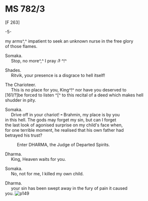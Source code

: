 # MS 782/3

[F 263]

-5-

my arms^,^ impatient to seek an unknown nurse in the free glory \
of those flames. 

Somaka. \
&nbsp;&nbsp;&nbsp;&nbsp;&nbsp;Stop, no more^,^ I pray ~~.?~~ ^!^ 

Shades. \
&nbsp;&nbsp;&nbsp;&nbsp;&nbsp;Ritvik, your presence is a disgrace to hell itself! 

The Charioteer. \
&nbsp;&nbsp;&nbsp;&nbsp;&nbsp;This is no place for you, King^!^ nor have you deserved to \
[161/?]be forced to listen ^[^ to this recital of a deed which makes hell \
shudder in pity.

Somaka. \
&nbsp;&nbsp;&nbsp;&nbsp;&nbsp;Drive off in your chariot! ~~-~~ Brahmin, my place is by you \
in this hell. The gods may forget my sin, but can I forget \
the last look of agonised surprise on my child's face when, \
for one terrible moment, he realised that his own father had \
betrayed his trust? 

&nbsp;&nbsp;&nbsp;&nbsp;&nbsp;&nbsp;&nbsp;&nbsp;&nbsp;&nbsp;Enter DHARMA, the Judge of Departed Spirits.

Dharma. \
&nbsp;&nbsp;&nbsp;&nbsp;&nbsp;King, Heaven waits for you. 

Somaka. \
&nbsp;&nbsp;&nbsp;&nbsp;&nbsp;No, not for me, I killed my own child. 

Dharma. \
&nbsp;&nbsp;&nbsp;&nbsp;&nbsp;your sin has been swept away in the fury of pain it caused \
you.
![p149](MS782_3-149.jpg)
